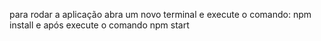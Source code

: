 para rodar a  aplicação abra um novo terminal e execute o comando: npm install e após execute o comando npm start